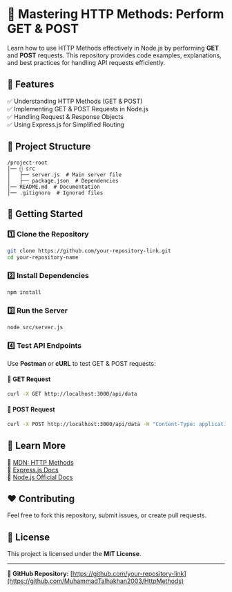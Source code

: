
# 🚀 Mastering HTTP Methods: Perform GET & POST  

Learn how to use HTTP Methods effectively in Node.js by performing **GET** and **POST** requests. This repository provides code examples, explanations, and best practices for handling API requests efficiently.  

## 📌 Features  
✅ Understanding HTTP Methods (GET & POST)  
✅ Implementing GET & POST Requests in Node.js  
✅ Handling Request & Response Objects  
✅ Using Express.js for Simplified Routing   

## 📂 Project Structure  
```
/project-root  
│── 📁 src  
│   ├── server.js  # Main server file  
│   ├── package.json  # Dependencies  
│── README.md  # Documentation  
│── .gitignore  # Ignored files  
```

## 🚀 Getting Started  

### 1️⃣ Clone the Repository  
```sh
git clone https://github.com/your-repository-link.git
cd your-repository-name
```

### 2️⃣ Install Dependencies  
```sh
npm install
```

### 3️⃣ Run the Server  
```sh
node src/server.js
```

### 4️⃣ Test API Endpoints  
Use **Postman** or **cURL** to test GET & POST requests:  

#### 🔹 GET Request  
```sh
curl -X GET http://localhost:3000/api/data
```

#### 🔹 POST Request  
```sh
curl -X POST http://localhost:3000/api/data -H "Content-Type: application/json" -d '{"name": "John Doe"}'
```

## 📖 Learn More  
🔹 [MDN: HTTP Methods](https://developer.mozilla.org/en-US/docs/Web/HTTP/Methods)  
🔹 [Express.js Docs](https://expressjs.com/)  
🔹 [Node.js Official Docs](https://nodejs.org/en/docs/)  

## ❤️ Contributing  
Feel free to fork this repository, submit issues, or create pull requests.  

## 📜 License  
This project is licensed under the **MIT License**.  

---

**🔗 GitHub Repository:** [https://github.com/your-repository-link](https://github.com/MuhammadTalhakhan2003/HttpMethods)  
